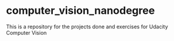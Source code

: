 # computer_vision_nanodegree
This is a repository for the projects done and exercises for Udacity Computer Vision 
